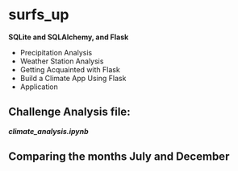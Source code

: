 # surfs_up
**SQLite and SQLAlchemy, and Flask**

- Precipitation Analysis 
- Weather Station Analysis 
- Getting Acquainted with Flask 
- Build a Climate App Using Flask 
- Application 

## **Challenge Analysis file**: 
**_climate_analysis.ipynb_**

## Comparing the months July and December




